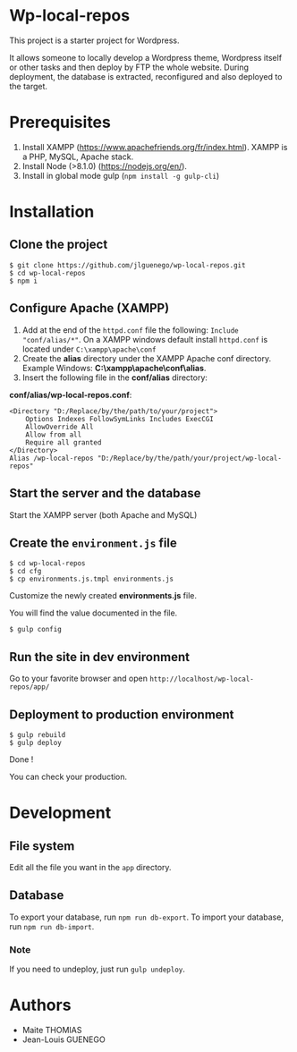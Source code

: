 # Wp-local-repos

This project is a starter project for Wordpress.

It allows someone to locally develop a Wordpress theme, Wordpress itself or other tasks and then deploy by FTP the whole website.
During deployment, the database is extracted, reconfigured and also deployed to the target.

# Prerequisites

1. Install XAMPP (https://www.apachefriends.org/fr/index.html). XAMPP is a PHP, MySQL, Apache stack.
3. Install Node (>8.1.0) (https://nodejs.org/en/).
4. Install in global mode gulp (`npm install -g gulp-cli`)


# Installation

## Clone the project

```
$ git clone https://github.com/jlguenego/wp-local-repos.git
$ cd wp-local-repos
$ npm i
```

## Configure Apache (XAMPP)

1. Add at the end of the `httpd.conf` file the following: `Include "conf/alias/*"`.
On a XAMPP windows default install `httpd.conf` is located  under `C:\xampp\apache\conf`
2. Create the **alias** directory under the XAMPP Apache conf directory. Example Windows: **C:\xampp\apache\conf\alias**.
3. Insert the following file in the **conf/alias** directory: 

**conf/alias/wp-local-repos.conf**:
```
<Directory "D:/Replace/by/the/path/to/your/project">
    Options Indexes FollowSymLinks Includes ExecCGI
    AllowOverride All
    Allow from all
	Require all granted
</Directory>
Alias /wp-local-repos "D:/Replace/by/the/path/your/project/wp-local-repos"
```

## Start the server and the database

Start the XAMPP server (both Apache and MySQL)


## Create the `environment.js` file

```
$ cd wp-local-repos
$ cd cfg
$ cp environments.js.tmpl environments.js
```

Customize the newly created **environments.js** file.

You will find the value documented in the file.

```
$ gulp config
```


## Run the site in dev environment

Go to your favorite browser and open
`http://localhost/wp-local-repos/app/`

## Deployment to production environment

```
$ gulp rebuild
$ gulp deploy
```
Done !

You can check your production.

# Development

## File system

Edit all the file you want in the `app` directory.

## Database

To export your database, run `npm run db-export`.
To import your database, run `npm run db-import`.

### Note 

If you need to undeploy, just run `gulp undeploy`.


# Authors

- Maite THOMIAS
- Jean-Louis GUENEGO
